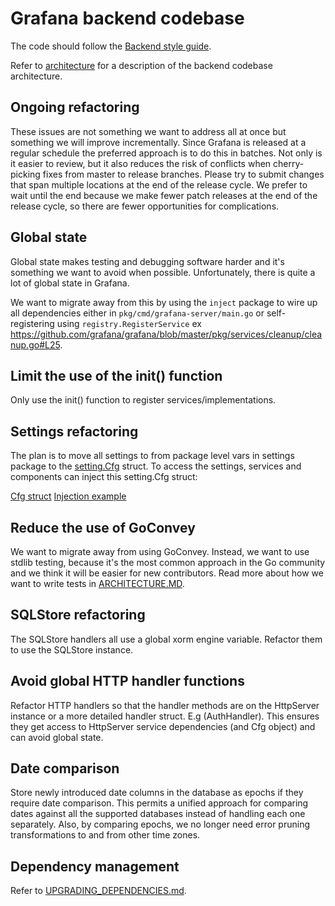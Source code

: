 # Grafana backend codebase

The code should follow the [Backend style guide](/contribute/style-guides/backend.md).

Refer to [architecture](ARCHITECTURE.md) for a description of the backend codebase architecture.

## Ongoing refactoring

These issues are not something we want to address all at once but something we will improve incrementally. Since Grafana is released at a regular schedule the preferred approach is to do this in batches. Not only is it easier to review, but it also reduces the risk of conflicts when cherry-picking fixes from master to release branches. Please try to submit changes that span multiple locations at the end of the release cycle. We prefer to wait until the end because we make fewer patch releases at the end of the release cycle, so there are fewer opportunities for complications.

## Global state

Global state makes testing and debugging software harder and it's something we want to avoid when possible. Unfortunately, there is quite a lot of global state in Grafana. 

We want to migrate away from this by using the `inject` package to wire up all dependencies either in `pkg/cmd/grafana-server/main.go` or self-registering using `registry.RegisterService` ex https://github.com/grafana/grafana/blob/master/pkg/services/cleanup/cleanup.go#L25.

## Limit the use of the init() function

Only use the init() function to register services/implementations.

## Settings refactoring

The plan is to move all settings to from package level vars in settings package to the [setting.Cfg](https://github.com/grafana/grafana/blob/df917663e6f358a076ed3daa9b199412e95c11f4/pkg/setting/setting.go#L210) struct. To access the settings, services and components can inject this setting.Cfg struct:

[Cfg struct](https://github.com/grafana/grafana/blob/df917663e6f358a076ed3daa9b199412e95c11f4/pkg/setting/setting.go#L210)
[Injection example](https://github.com/grafana/grafana/blob/df917663e6f358a076ed3daa9b199412e95c11f4/pkg/services/cleanup/cleanup.go#L20)

## Reduce the use of GoConvey

We want to migrate away from using GoConvey. Instead, we want to use stdlib testing, because it's the most common approach in the Go community and we think it will be easier for new contributors. Read more about how we want to write tests in [ARCHITECTURE.MD](ARCHITECTURE.md#Testing).

## SQLStore refactoring

The SQLStore handlers all use a global xorm engine variable. Refactor them to use the SQLStore instance.

## Avoid global HTTP handler functions

Refactor HTTP handlers so that the handler methods are on the HttpServer instance or a more detailed handler struct. E.g (AuthHandler). This ensures they get access to HttpServer service dependencies (and Cfg object) and can avoid global state.

## Date comparison

Store newly introduced date columns in the database as epochs if they require date comparison. This permits a unified approach for comparing dates against all the supported databases instead of handling each one separately. Also, by comparing epochs, we no longer need error pruning transformations to and from other time zones.

## Dependency management

Refer to [UPGRADING_DEPENDENCIES.md](https://github.com/grafana/grafana/blob/master/UPGRADING_DEPENDENCIES.md).
